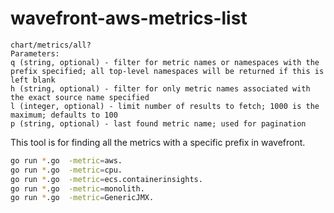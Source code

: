 # wavefront-aws-metrics-list

```
chart/metrics/all?
Parameters:
q (string, optional) - filter for metric names or namespaces with the prefix specified; all top-level namespaces will be returned if this is left blank
h (string, optional) - filter for only metric names associated with the exact source name specified
l (integer, optional) - limit number of results to fetch; 1000 is the maximum; defaults to 100
p (string, optional) - last found metric name; used for pagination
```

This tool is for finding all the metrics with a specific prefix in wavefront.

```bash
go run *.go  -metric=aws.
go run *.go  -metric=cpu.
go run *.go  -metric=ecs.containerinsights.
go run *.go  -metric=monolith.
go run *.go  -metric=GenericJMX.
```